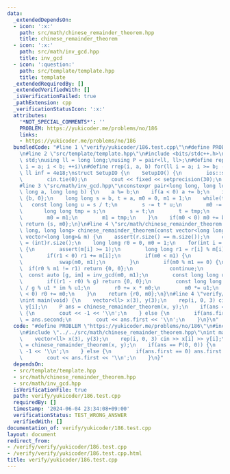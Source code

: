 ```yaml
---
data:
  _extendedDependsOn:
  - icon: ':x:'
    path: src/math/chinese_remainder_theorem.hpp
    title: chinese_remainder_theorem
  - icon: ':x:'
    path: src/math/inv_gcd.hpp
    title: inv_gcd
  - icon: ':question:'
    path: src/template/template.hpp
    title: template
  _extendedRequiredBy: []
  _extendedVerifiedWith: []
  _isVerificationFailed: true
  _pathExtension: cpp
  _verificationStatusIcon: ':x:'
  attributes:
    '*NOT_SPECIAL_COMMENTS*': ''
    PROBLEM: https://yukicoder.me/problems/no/186
    links:
    - https://yukicoder.me/problems/no/186
  bundledCode: "#line 1 \"verify/yukicoder/186.test.cpp\"\n#define PROBLEM \"https://yukicoder.me/problems/no/186\"\
    \n#line 2 \"src/template/template.hpp\"\n#include <bits/stdc++.h>\nusing namespace\
    \ std;\nusing ll = long long;\nusing P = pair<ll, ll>;\n#define rep(i, a, b) for(ll\
    \ i = a; i < b; ++i)\n#define rrep(i, a, b) for(ll i = a; i >= b; --i)\nconstexpr\
    \ ll inf = 4e18;\nstruct SetupIO {\n    SetupIO() {\n        ios::sync_with_stdio(0);\n\
    \        cin.tie(0);\n        cout << fixed << setprecision(30);\n    }\n} setup_io;\n\
    #line 3 \"src/math/inv_gcd.hpp\"\nconstexpr pair<long long, long long> inv_gcd(long\
    \ long a, long long b) {\n    a %= b;\n    if(a < 0) a += b;\n    if(a == 0) return\
    \ {b, 0};\n    long long s = b, t = a, m0 = 0, m1 = 1;\n    while(t) {\n     \
    \   const long long u = s / t;\n        s -= t * u;\n        m0 -= m1 * u;\n \
    \       long long tmp = s;\n        s = t;\n        t = tmp;\n        tmp = m0;\n\
    \        m0 = m1;\n        m1 = tmp;\n    }\n    if(m0 < 0) m0 += b / s;\n   \
    \ return {s, m0};\n}\n#line 4 \"src/math/chinese_remainder_theorem.hpp\"\npair<long\
    \ long, long long> chinese_remainder_theorem(const vector<long long>& r, const\
    \ vector<long long>& m) {\n    assert(r.size() == m.size());\n    const int n\
    \ = (int)r.size();\n    long long r0 = 0, m0 = 1;\n    for(int i = 0; i < n; ++i)\
    \ {\n        assert(m[i] >= 1);\n        long long r1 = r[i] % m[i], m1 = m[i];\n\
    \        if(r1 < 0) r1 += m[i];\n        if(m0 < m1) {\n            swap(r0, r1);\n\
    \            swap(m0, m1);\n        }\n        if(m0 % m1 == 0) {\n          \
    \  if(r0 % m1 != r1) return {0, 0};\n            continue;\n        }\n      \
    \  const auto [g, im] = inv_gcd(m0, m1);\n        const long long u1 = m1 / g;\n\
    \        if((r1 - r0) % g) return {0, 0};\n        const long long x = (r1 - r0)\
    \ / g % u1 * im % u1;\n        r0 += x * m0;\n        m0 *= u1;\n        if(r0\
    \ < 0) r0 += m0;\n    }\n    return {r0, m0};\n}\n#line 4 \"verify/yukicoder/186.test.cpp\"\
    \nint main(void) {\n    vector<ll> x(3), y(3);\n    rep(i, 0, 3) cin >> x[i] >>\
    \ y[i];\n    P ans = chinese_remainder_theorem(x, y);\n    if(ans == P(0, 0))\
    \ {\n        cout << -1 << '\\n';\n    } else {\n        if(ans.first == 0) ans.first\
    \ = ans.second;\n        cout << ans.first << '\\n';\n    }\n}\n"
  code: "#define PROBLEM \"https://yukicoder.me/problems/no/186\"\n#include \"../../src/template/template.hpp\"\
    \n#include \"../../src/math/chinese_remainder_theorem.hpp\"\nint main(void) {\n\
    \    vector<ll> x(3), y(3);\n    rep(i, 0, 3) cin >> x[i] >> y[i];\n    P ans\
    \ = chinese_remainder_theorem(x, y);\n    if(ans == P(0, 0)) {\n        cout <<\
    \ -1 << '\\n';\n    } else {\n        if(ans.first == 0) ans.first = ans.second;\n\
    \        cout << ans.first << '\\n';\n    }\n}"
  dependsOn:
  - src/template/template.hpp
  - src/math/chinese_remainder_theorem.hpp
  - src/math/inv_gcd.hpp
  isVerificationFile: true
  path: verify/yukicoder/186.test.cpp
  requiredBy: []
  timestamp: '2024-06-04 23:34:08+09:00'
  verificationStatus: TEST_WRONG_ANSWER
  verifiedWith: []
documentation_of: verify/yukicoder/186.test.cpp
layout: document
redirect_from:
- /verify/verify/yukicoder/186.test.cpp
- /verify/verify/yukicoder/186.test.cpp.html
title: verify/yukicoder/186.test.cpp
---
```

